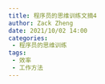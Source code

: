 ```yaml
---
title: 程序员的思维训练文摘4
author: Zack Zheng
date: 2021/10/02 14:00
categories:
 - 程序员的思维训练
tags:
 - 效率
 - 工作方法
---
```



<simpe-img src="https://gitee.com/zackzhengxy/picGallery/raw/main/imgs/程序员的思维训练文摘3.svg" />
